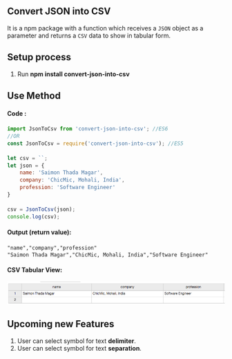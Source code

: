 ## Convert JSON into CSV

It is a npm package with a function which receives a `JSON` object as a parameter and returns a `CSV` data to show in tabular form.

## Setup process
1. Run **npm install convert-json-into-csv** 

## Use Method

#### Code :
```javascript
import JsonToCsv from 'convert-json-into-csv'; //ES6
//OR
const JsonToCsv = require('convert-json-into-csv'); //ES5

let csv = ``;
let json = {
    name: 'Saimon Thada Magar',
    company: 'ChicMic, Mohali, India',
    profession: 'Software Engineer'
}

csv = JsonToCsv(json);
console.log(csv);
```

#### Output (return value):
```
"name","company","profession"
"Saimon Thada Magar","ChicMic, Mohali, India","Software Engineer"
```

#### CSV Tabular View:
![CSV in tabluar view](https://raw.githubusercontent.com/chsstm/online-images/master/normal-csv-table.png)

## Upcoming new Features
1. User can select symbol for text **delimiter**.
2. User can select symbol for text **separation**.